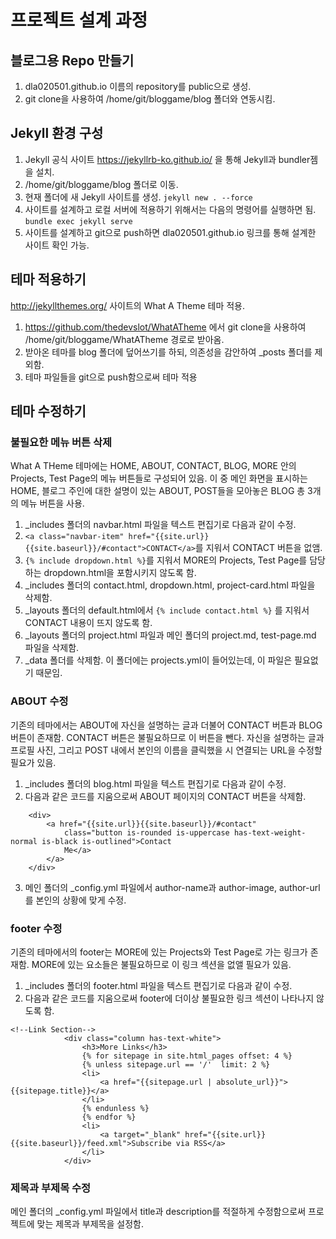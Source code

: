 # 프로젝트 설계 과정
## 블로그용 Repo 만들기
1. dla020501.github.io 이름의 repository를 public으로 생성.
2. git clone을 사용하여 /home/git/bloggame/blog 폴더와 연동시킴.

## Jekyll 환경 구성
1. Jekyll 공식 사이트 https://jekyllrb-ko.github.io/ 을 통해 Jekyll과 bundler젬을 설치.
2. /home/git/bloggame/blog 폴더로 이동.
3. 현재 폴더에 새 Jekyll 사이트를 생성.
`jekyll new . --force` 
4. 사이트를 설계하고 로컬 서버에 적용하기 위해서는 다음의 명령어를 실행하면 됨.
`bundle exec jekyll serve`
5. 사이트를 설계하고 git으로 push하면 dla020501.github.io 링크를 통해 설계한 사이트 확인 가능.

## 테마 적용하기
http://jekyllthemes.org/ 사이트의 What A Theme 테마 적용.
1. https://github.com/thedevslot/WhatATheme 에서 git clone을 사용하여 /home/git/bloggame/WhatATheme 경로로 받아옴.
2. 받아온 테마를 blog 폴더에 덮어쓰기를 하되, 의존성을 감안하여 _posts 폴더를 제외함.
3. 테마 파일들을 git으로 push함으로써 테마 적용

## 테마 수정하기
### 불필요한 메뉴 버튼 삭제
What A THeme 테마에는 HOME, ABOUT, CONTACT, BLOG, MORE 안의 Projects, Test Page의 메뉴 버튼들로 구성되어 있음.
이 중 메인 화면을 표시하는 HOME, 블로그 주인에 대한 설명이 있는 ABOUT, POST들을 모아놓은 BLOG 총 3개의 메뉴 버튼을 사용.
1. _includes 폴더의 navbar.html 파일을 텍스트 편집기로 다음과 같이 수정.
2. `<a class="navbar-item" href="{{site.url}}{{site.baseurl}}/#contact">CONTACT</a>`를 지워서 CONTACT 버튼을 없앰.
3. `{% include dropdown.html %}`를 지워서 MORE의 Projects, Test Page를 담당하는 dropdown.html을 포함시키지 않도록 함. 
4. _includes 폴더의 contact.html, dropdown.html, project-card.html 파일을 삭제함.
5. _layouts 폴더의 default.html에서 `{% include contact.html %}` 를 지워서 CONTACT 내용이 뜨지 않도록 함.
6. _layouts 폴더의 project.html 파일과 메인 폴더의 project.md, test-page.md 파일을 삭제함.
7. _data 폴더를 삭제함. 이 폴더에는 projects.yml이 들어있는데, 이 파일은 필요없기 때문임.

### ABOUT 수정
기존의 테마에서는 ABOUT에 자신을 설명하는 글과 더불어 CONTACT 버튼과 BLOG 버튼이 존재함.
CONTACT 버튼은 불필요하므로 이 버튼을 뺀다.
자신을 설명하는 글과 프로필 사진, 그리고 POST 내에서 본인의 이름을 클릭했을 시 연결되는 URL을 수정할 필요가 있음.
1. _includes 폴더의 blog.html 파일을 텍스트 편집기로 다음과 같이 수정.
2.  다음과 같은 코드를 지움으로써 ABOUT 페이지의 CONTACT 버튼을 삭제함.
``` 
    <div>
        <a href="{{site.url}}{{site.baseurl}}/#contact"
            class="button is-rounded is-uppercase has-text-weight-normal is-black is-outlined">Contact
            Me</a>
        </a>
    </div>
```
3. 메인 폴더의 _config.yml 파일에서 author-name과 author-image, author-url를 본인의 상황에 맞게 수정.

### footer 수정
기존의 테마에서의 footer는 MORE에 있는 Projects와 Test Page로 가는 링크가 존재함.
MORE에 있는 요소들은 불필요하므로 이 링크 섹션을 없앨 필요가 있음.
1. _includes 폴더의 footer.html 파일을 텍스트 편집기로 다음과 같이 수정.
2. 다음과 같은 코드를 지움으로써 footer에 더이상 불필요한 링크 섹션이 나타나지 않도록 함.
```
<!--Link Section-->
            <div class="column has-text-white">
                <h3>More Links</h3>
                {% for sitepage in site.html_pages offset: 4 %}
                {% unless sitepage.url == '/'  limit: 2 %}
                <li>
                    <a href="{{sitepage.url | absolute_url}}">{{sitepage.title}}</a>
                </li>
                {% endunless %}
                {% endfor %}
                <li>
                    <a target="_blank" href="{{site.url}}{{site.baseurl}}/feed.xml">Subscribe via RSS</a>
                </li>
            </div>
```

### 제목과 부제목 수정
메인 폴더의 _config.yml 파일에서 title과 description를 적절하게 수정함으로써 프로젝트에 맞는 제목과 부제목을 설정함.

